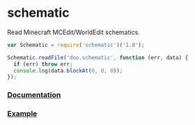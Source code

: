 # schematic

Read Minecraft MCEdit/WorldEdit schematics.

```js
var Schematic = require('schematic')('1.8');

Schematic.readFile('doo.schematic', function (err, data) {
  if (err) throw err;
  console.log(data.blockAt(0, 0, 0));
});
```

### [Documentation](https://github.com/1b8/schematic/blob/master/doc/api.md)
### [Example](https://github.com/1b8/schematic/blob/master/doc/examples.js)
